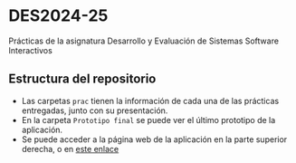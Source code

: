 # DES2024-25
Prácticas de la asignatura Desarrollo y Evaluación de Sistemas Software Interactivos

## Estructura del repositorio
<ul>
  <li>Las carpetas <code>prac</code> tienen la información de cada una de las prácticas entregadas, junto con su presentación.</li>
  <li>En la carpeta <code>Prototipo final</code> se puede ver el último prototipo de la aplicación.</li>
  <li>Se puede acceder a la página web de la aplicación en la parte superior derecha, o en <a href="https://sites.google.com/go.ugr.es/botonsolidario/inicio">este enlace</a></li>
</ul>
